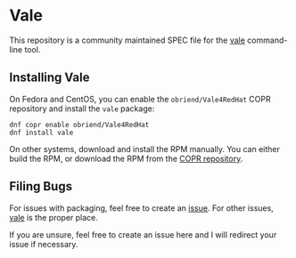 # Vale

This repository is a community maintained SPEC file for the 
[vale](https://github.com/errata-ai/vale) command-line tool.

## Installing Vale

On Fedora and CentOS, you can enable the `obriend/Vale4RedHat` COPR repository and install the `vale` package:


```
dnf copr enable obriend/Vale4RedHat
dnf install vale
```

On other systems, download and install the RPM manually.
You can either build the RPM, or download the RPM from the [COPR repository](https://copr.fedorainfracloud.org/coprs/mczernek/vale/).

## Filing Bugs

For issues with packaging, feel free to create an [issue](https://github.com/m-czernek/vale-spec/issues).
For other issues, [vale](https://github.com/errata-ai/vale/issues) is the proper place.

If you are unsure, feel free to create an issue here and I will redirect your issue if necessary.
